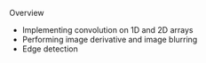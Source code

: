 Overview
* Implementing convolution on 1D and 2D arrays
* Performing image derivative and image blurring
* Edge detection